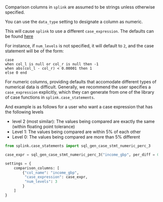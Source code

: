 Comparison columns in `splink` are assumed to be strings unless otherwise specified.

You can use the `data_type` setting to designate a column as numeric.

This will cause `splink` to use a different `case_expression`.  The defaults can be found [here](https://github.com/moj-analytical-services/splink/blob/d1125df09def0c9c9b41adc2d4fc98e94fdf8aa0/splink/settings.py#L40)

For instance, if `num_levels` is not specified, it will default to `2`, and the case statement will be of the form:

```
case
when col_l is null or col_r is null then -1
when abs(col_l - col_r) < 0.00001 then 1
else 0 end
```

For numeric columns, providing defaults that accomodate different types of numerical data is difficult.  Generally, we recommend the user specifies a `case_expression` explicitly, which they can generate from one of the library of case functions in `splink.case_statements`.

And example is as follows for a user who want a case expression that has the following levels
- level 2 (most similar):  The values being compared are exactly the same (within floating point tolerance)
- Level 1: The values being compared are within 5% of each other
- Level 0: The values being compared are more than 5% different


```python
from splink.case_statements import sql_gen_case_stmt_numeric_perc_3

case_expr = sql_gen_case_stmt_numeric_perc_3("income_gbp", per_diff = 0.05)

settings = {
    comparison_columns: [
        {"col_name": "income_gbp",
         "case_expression": case_expr,
         "num_levels": 3
        }
    ]
}
```